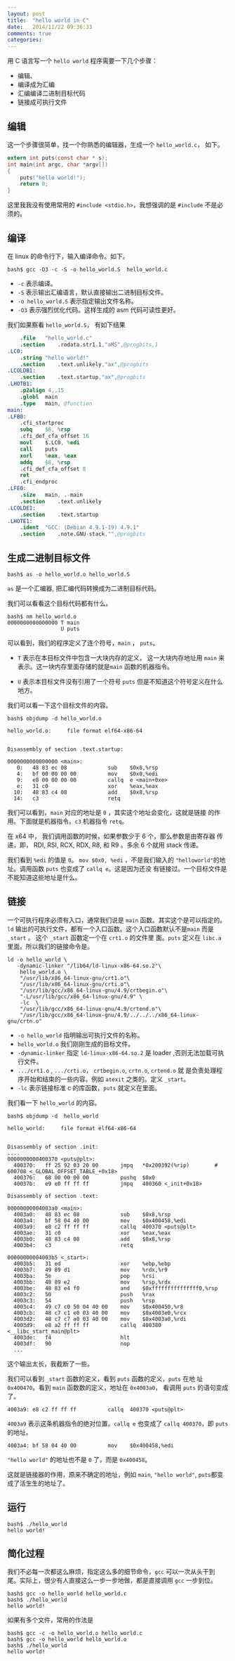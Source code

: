 ```yaml
---
layout: post
title:  "hello world in C"
date:   2014/11/22 09:36:33
comments: true
categories: 
---
```



用 C 语言写一个 `hello world` 程序需要一下几个步骤：

- 编辑、
- 编译成为汇编
- 汇编编译二进制目标代码
- 链接成可执行文件


## 编辑

这一个步骤很简单，找一个你熟悉的编辑器，生成一个 `hello_world.c`， 如下。

```c
extern int puts(const char * s);
int main(int argc, char *argv[])
{
    puts("hello world!");
    return 0;
}
```

这里我我没有使用常用的 `#include <stdio.h>`，我想强调的是 `#include`
不是必须的。

## 编译
在 linux 的命令行下，输入编译命令。如下。

```
bash$ gcc -O3 -c -S -o hello_world.S  hello_world.c
```

- `-c` 表示编译。
- `-S` 表示输出汇编语言，默认直接输出二进制目标文件。
- `-o hello_world.S`  表示指定输出文件名称。
- `-O3` 表示强烈优化代码。这样生成的 asm 代码可读性更好。

我们如果察看 `hello_world.S`， 有如下结果

```S
	.file	"hello_world.c"
	.section	.rodata.str1.1,"aMS",@progbits,1
.LC0:
	.string	"hello world!"
	.section	.text.unlikely,"ax",@progbits
.LCOLDB1:
	.section	.text.startup,"ax",@progbits
.LHOTB1:
	.p2align 4,,15
	.globl	main
	.type	main, @function
main:
.LFB0:
	.cfi_startproc
	subq	$8, %rsp
	.cfi_def_cfa_offset 16
	movl	$.LC0, %edi
	call	puts
	xorl	%eax, %eax
	addq	$8, %rsp
	.cfi_def_cfa_offset 8
	ret
	.cfi_endproc
.LFE0:
	.size	main, .-main
	.section	.text.unlikely
.LCOLDE1:
	.section	.text.startup
.LHOTE1:
	.ident	"GCC: (Debian 4.9.1-19) 4.9.1"
	.section	.note.GNU-stack,"",@progbits

```

## 生成二进制目标文件

```
bash$ as -o hello_world.o hello_world.S
```

`as` 是一个汇编器, 把汇编代码转换成为二进制目标代码。

我们可以看看这个目标代码都有什么。

```
bash$ nm hello_world.o
0000000000000000 T main
                 U puts
```

可以看到，我们的程序定义了连个符号，`main` ， `puts`。

- `T` 表示在本目标文件中包含一大块内存的定义， 这一大块内存地址用
  `main` 来表示。这一块内存里面存储的就是`main` 函数的机器指令。

- `U` 表示本目标文件没有引用了一个符号 `puts` 但是不知道这个符号定义在什么地方。
  
我们可以看一下这个目标文件的内容。

```
bash$ objdump -d hello_world.o

hello_world.o:     file format elf64-x86-64


Disassembly of section .text.startup:

0000000000000000 <main>:
   0:	48 83 ec 08          	sub    $0x8,%rsp
   4:	bf 00 00 00 00       	mov    $0x0,%edi
   9:	e8 00 00 00 00       	callq  e <main+0xe>
   e:	31 c0                	xor    %eax,%eax
  10:	48 83 c4 08          	add    $0x8,%rsp
  14:	c3                   	retq
```

我们可以看到，`main` 对应的地址是 `0` ，其实这个地址会变化，这就是链接
的作用。下面就是机器指令。`c3` 机器指令 `retq`。

在 x64 中， 我们调用函数的时候，如果参数少于 6 个，那么参数是由寄存器
传递，即， RDI, RSI, RCX, RDX, R8, 和 R9 。多余 6 个就用 stack 传递。

我们看到 `%edi` 的值是 `0`。 `mov $0x0, %edi` ，不是我们输入的
`"helloworld"`的地址。调用函数 `puts` 也变成了 `callq e`。这是因为还没
有链接过。一个目标文件是不能知道这些地址是什么。

## 链接

一个可执行程序必须有入口，通常我们说是 `main` 函数。其实这个是可以指定的。`ld` 输出的可执行文件，都有一个入口函数。这个入口函数默认不是`main` 而是 `_start` 。 这个 `_start` 函数定一个在 `crt1.o` 的文件里
面。`puts` 定义在 `libc.a` 里面。所以我们的链接命令是。

```
ld -o hello_world \
   -dynamic-linker "/lib64/ld-linux-x86-64.so.2"\
    hello_world.o \
    "/usr/lib/x86_64-linux-gnu/crt1.o"\
    "/usr/lib/x86_64-linux-gnu/crti.o"\
    "/usr/lib/gcc/x86_64-linux-gnu/4.9/crtbegin.o"\
    "-L/usr/lib/gcc/x86_64-linux-gnu/4.9" \
    -lc  \
    "/usr/lib/gcc/x86_64-linux-gnu/4.9/crtend.o"\
    "/usr/lib/gcc/x86_64-linux-gnu/4.9/../../../x86_64-linux-gnu/crtn.o"
```

- `-o hello_world` 指明输出可执行文件的名称。
- `hello_world.o` 我们刚刚生成的目标文件。
- `-dynamic-linker` 指定 `ld-linux-x86-64.so.2` 是 loader ,否则无法加载可执行文件。
- `.../crt1.o` , `.../crti.o`， `crtbegin.o`, `crtn.o`, `crtend.o` 就
  是负责处理程序开始和结束的一些内容。例如 `atexit` 之类的。定义
  `_start`。
- `-lc` 表示链接标准 c 的库函数，`puts` 就定义在里面。



我们看一下 `hello_world` 的内容。

```
bash$ objdump -d  hello_world

hello_world:     file format elf64-x86-64


Disassembly of section .init:
....
0000000000400370 <puts@plt>:
  400370:	ff 25 92 03 20 00    	jmpq   *0x200392(%rip)        # 600708 <_GLOBAL_OFFSET_TABLE_+0x18>
  400376:	68 00 00 00 00       	pushq  $0x0
  40037b:	e9 e0 ff ff ff       	jmpq   400360 <_init+0x18>

Disassembly of section .text:

00000000004003a0 <main>:
  4003a0:	48 83 ec 08          	sub    $0x8,%rsp
  4003a4:	bf 58 04 40 00       	mov    $0x400458,%edi
  4003a9:	e8 c2 ff ff ff       	callq  400370 <puts@plt>
  4003ae:	31 c0                	xor    %eax,%eax
  4003b0:	48 83 c4 08          	add    $0x8,%rsp
  4003b4:	c3                   	retq   

00000000004003b5 <_start>:
  4003b5:	31 ed                	xor    %ebp,%ebp
  4003b7:	49 89 d1             	mov    %rdx,%r9
  4003ba:	5e                   	pop    %rsi
  4003bb:	48 89 e2             	mov    %rsp,%rdx
  4003be:	48 83 e4 f0          	and    $0xfffffffffffffff0,%rsp
  4003c2:	50                   	push   %rax
  4003c3:	54                   	push   %rsp
  4003c4:	49 c7 c0 50 04 40 00 	mov    $0x400450,%r8
  4003cb:	48 c7 c1 e0 03 40 00 	mov    $0x4003e0,%rcx
  4003d2:	48 c7 c7 a0 03 40 00 	mov    $0x4003a0,%rdi
  4003d9:	e8 a2 ff ff ff       	callq  400380 <__libc_start_main@plt>
  4003de:	f4                   	hlt    
  4003df:	90                   	nop
  ...
```

这个输出太长，我截断了一些。

我们可以看到 `_start` 函数的定义，看到 `puts` 函数的定义，`puts` 在地
址 `0x400470`。看到 `main` 函数数的定义，地址在 `0x4003a0`， 看调用
`puts` 的语句变成了。

```
4003a9:	e8 c2 ff ff ff       	callq  400370 <puts@plt>
```

`4003a9` 表示这条机器指令的绝对位置。`callq e` 也变成了 `callq 400370`，即 `puts` 的地址。

```
4003a4:	bf 58 04 40 00       	mov    $0x400458,%edi
```

`"hello world"` 的地址也不是 `0` 了，而是 `0x400458`。


这就是链接器的作用，原来不确定的地址，例如 `main`, `"hello world"`,
`puts`都变成了活生生的地址了。

## 运行

```
bash$ ./hello_world 
hello world!
```

## 简化过程

我们不必每一次都这么麻烦，指定这么多的细节命令，`gcc` 可以一次从头干到
尾。实际上，很少有人直接这么一步一步地做，都是直接调用 `gcc` 一步到位。

```
bash$ gcc -o hello_world hello_world.c
bash$ ./hello_world 
hello world!
```

如果有多个文件，常用的作法是

```
bash$ gcc -c -o hello_world.o hello_world.c
bash$ gcc -o hello_world hello_world.o
bash$ ./hello_world 
hello world!
```



